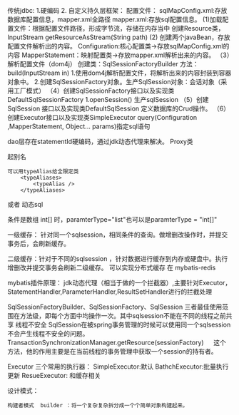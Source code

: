 传统jdbc:
		1.硬编码
		2.
自定义持久层框架：
		配置文件：
			sqlMapConfig.xml:存放数据库配置信息，mapper.xml全路径
			mapper.xml:存放sql配置信息。
		(1)加载配置文件：根据配置文件路径，形成字节流，存储在内存当中
			创建Resource类，InputStream getResourceAsStream(String path)
		(2) 创建两个javaBean，存放配置文件解析出的内容。
				Configuration:核心配置类->存放sqlMapConfig.xml的内容
				MapperStatement：映射配置类->存放mapper.xml解析出来的内容。
		（3）解析配置文件（dom4j）
				创建类：SqlSessionFactoryBuilder 方法： build(InputStream in)
				1.使用dom4j解析配置文件，将解析出来的内容封装到容器对象中。
				2.创建SqlSessionFactory对象。生产SqlSession对象：会话对象（采用工厂模式）
		（4）创建SqlSessionFactory接口以及实现类DefaultSqlSessionFactory
				1.openSession() 生产sqlSession
		（5）创建SqlSession 接口以及实现类DefaultSqlSession
				定义数据库的Crud操作。
		（6）创建Executor接口以及实现类SimpleExecutor
				query(Configuration ,MapperStatement, Object... params)指定sql语句

dao层存在statementId硬编码，通过jdk动态代理来解决。
Proxy类

起别名

	可以用typeAlias给全限定类
		<typeAliases>
			<typeAlias />
		</typeAliases>
或者
		<typeAliases>
			<package />
		</typeAliases>
动态sql

条件是数组 int[] 时，paramterType="list"也可以是paramterType = "int[]"

一级缓存：
		针对同一个sqlsession，相同条件的查询。做增删改操作时，并提交事务后，会刷新缓存。
		
二级缓存：针对于不同的sqlsession ，针对数据进行缓存到内存或硬盘中。执行增删改并提交事务会刷新二级缓存。
		可以实现分布式缓存  在<cache type = "自定义类"/>  mybatis-redis
		
mybatis插件原理：
		jdk动态代理（相当于做的一个拦截器）,主要针对Executor，StatementHandler,ParameterHandler,ResultSetHandler进行的拦截处理  
		
SqlSessionFactoryBuilder、SqlSessionFactory、SqlSession 三者最佳使用范围在方法级，即每个方面中均操作一次。其中sqlsession不能在不同的线程之前共享  线程不安全
	SqlSession在被spring事务管理的时候可以使用同一个sqlsession  不会产生线程不安全的问题。
		TransactionSynchronizationManager.getResource(sessionFactory)
　				这个方法，他的作用主要是在当前线程的事务管理中获取一个session的持有者。

Executor 
 三个常用的执行器：
			SimpleExecutor:默认
			BathchExecutor:批量执行更新 
			ResueExecutor: 和缓存相关
			
			
设计模式：

	构建者模式  builder ：将一个复杂复杂拆分成一个个简单对象构建起来。


